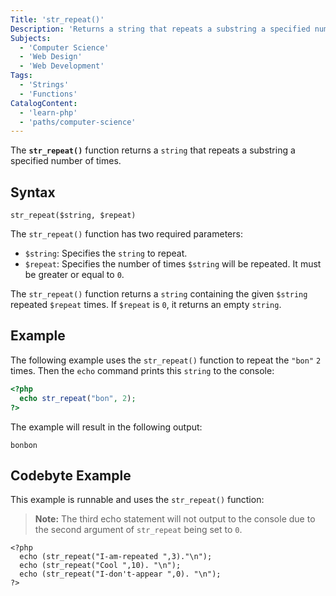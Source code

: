 ```yaml
---
Title: 'str_repeat()'
Description: 'Returns a string that repeats a substring a specified number of times.'
Subjects:
  - 'Computer Science'
  - 'Web Design'
  - 'Web Development'
Tags:
  - 'Strings'
  - 'Functions'
CatalogContent:
  - 'learn-php'
  - 'paths/computer-science'
---
```


The **`str_repeat()`** function returns a `string` that repeats a substring a specified number of times.

## Syntax

```pseudo
str_repeat($string, $repeat)
```

The `str_repeat()` function has two required parameters:

- `$string`: Specifies the `string` to repeat.
- `$repeat`: Specifies the number of times `$string` will be repeated. It must be greater or equal to `0`.

The `str_repeat()` function returns a `string` containing the given `$string` repeated `$repeat` times. If `$repeat` is `0`, it returns an empty `string`.

## Example

The following example uses the `str_repeat()` function to repeat the `"bon"` `2` times. Then the `echo` command prints this `string` to the console:

```php
<?php
  echo str_repeat("bon", 2);
?>
```

The example will result in the following output:

```shell
bonbon
```

## Codebyte Example

This example is runnable and uses the `str_repeat()` function:

> **Note:** The third echo statement will not output to the console due to the second argument of `str_repeat` being set to `0`.

```codebyte/php
<?php
  echo (str_repeat("I-am-repeated ",3)."\n");
  echo (str_repeat("Cool ",10). "\n");
  echo (str_repeat("I-don't-appear ",0). "\n");
?>
```
